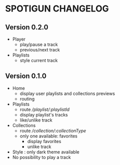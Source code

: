 # SPOTIGUN CHANGELOG

## Version 0.2.0

- Player
  - play/pause a track
  - previous/next track
- Playlists
  - style current track

## Version 0.1.0

- Home
  - display user playlists and collections previews
  - routing
- Playlists
  - route _/playlist/:playlistId_
  - display playlist's tracks
  - like/unlike track
- Collections
  - route _/collection/:collectionType_
  - only one available: favorites
    - display favorites
    - unlike track
- Style : only dark theme available
- No possibility to play a track
